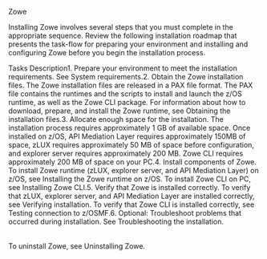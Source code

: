 <?xml version="1.0" encoding="UTF-8"?><?workdir /C:\GitFolder\docs-site\docs\user-guide\temp\ibmpdf\oxygen_dita_temp\user-guide?><?workdir-uri file:/C:/GitFolder/docs-site/docs/user-guide/temp/ibmpdf/oxygen_dita_temp/user-guide/?><?path2project?><?path2project-uri ./?><?path2rootmap-uri ./?><topic xmlns:ditaarch="http://dita.oasis-open.org/architecture/2005/" xmlns:dita-ot="http://dita-ot.sourceforge.net/ns/201007/dita-ot" class="- topic/topic " ditaarch:DITAArchVersion="1.2" domains="(topic hi-d) (topic ut-d) (topic indexing-d) (topic hazard-d) (topic abbrev-d) (topic pr-d) (topic sw-d) (topic ui-d)" id="installation_roadmap" xtrc="topic:1;166:-1" xtrf="file:/C:/GitFolder/docs-site/docs/user-guide/installroadmap.md"><title class="- topic/title " xtrc="title:1;166:-1" xtrf="file:/C:/GitFolder/docs-site/docs/user-guide/installroadmap.md">Installation roadmap</title><prolog class="- topic/prolog "><metadata class="- topic/metadata "><prodinfo class="- topic/prodinfo " xtrc="prodinfo:1;17:11" xtrf="file:/C:/GitFolder/docs-site/docs/user-guide/Zowe_User_Guide.ditamap">

<prodname class="- topic/prodname " xtrc="prodname:1;19:11" xtrf="file:/C:/GitFolder/docs-site/docs/user-guide/Zowe_User_Guide.ditamap">Zowe</prodname>
</prodinfo></metadata></prolog><body class="- topic/body " xtrc="body:1;166:-1" xtrf="file:/C:/GitFolder/docs-site/docs/user-guide/installroadmap.md"><p class="- topic/p " xtrc="p:1;166:-1" xtrf="file:/C:/GitFolder/docs-site/docs/user-guide/installroadmap.md">Installing Zowe involves several steps that you must complete in the appropriate sequence. Review the following installation roadmap that presents the task-flow for preparing your environment and installing and configuring Zowe before you begin the installation process.</p><table class="- topic/table " xtrc="table:1;166:-1" xtrf="file:/C:/GitFolder/docs-site/docs/user-guide/installroadmap.md"><tgroup class="- topic/tgroup " cols="2" xtrc="tgroup:1;166:-1" xtrf="file:/C:/GitFolder/docs-site/docs/user-guide/installroadmap.md"><colspec class="- topic/colspec " colname="col1" colnum="1" xtrc="colspec:1;166:-1" xtrf="file:/C:/GitFolder/docs-site/docs/user-guide/installroadmap.md"/><colspec class="- topic/colspec " colname="col2" colnum="2" xtrc="colspec:2;166:-1" xtrf="file:/C:/GitFolder/docs-site/docs/user-guide/installroadmap.md"/><thead class="- topic/thead " xtrc="thead:1;166:-1" xtrf="file:/C:/GitFolder/docs-site/docs/user-guide/installroadmap.md"><row class="- topic/row " xtrc="row:1;166:-1" xtrf="file:/C:/GitFolder/docs-site/docs/user-guide/installroadmap.md"><entry class="- topic/entry " colname="col1" dita-ot:x="1" dita-ot:y="1" xtrc="entry:1;166:-1" xtrf="file:/C:/GitFolder/docs-site/docs/user-guide/installroadmap.md">Tasks </entry><entry class="- topic/entry " colname="col2" dita-ot:x="2" dita-ot:y="1" xtrc="entry:2;166:-1" xtrf="file:/C:/GitFolder/docs-site/docs/user-guide/installroadmap.md">Description</entry></row></thead><tbody class="- topic/tbody " xtrc="tbody:1;166:-1" xtrf="file:/C:/GitFolder/docs-site/docs/user-guide/installroadmap.md"><row class="- topic/row " xtrc="row:2;166:-1" xtrf="file:/C:/GitFolder/docs-site/docs/user-guide/installroadmap.md"><entry class="- topic/entry " colname="col1" dita-ot:x="1" dita-ot:y="2" xtrc="entry:3;166:-1" xtrf="file:/C:/GitFolder/docs-site/docs/user-guide/installroadmap.md">1. Prepare your environment to meet the installation requirements. </entry><entry class="- topic/entry " colname="col2" dita-ot:x="2" dita-ot:y="2" xtrc="entry:4;166:-1" xtrf="file:/C:/GitFolder/docs-site/docs/user-guide/installroadmap.md">See <xref class="- topic/xref " format="dita" href="planinstall.md" xtrc="xref:1;166:-1" xtrf="file:/C:/GitFolder/docs-site/docs/user-guide/installroadmap.md" type="topic"><?ditaot usertext?>System requirements</xref>.</entry></row><row class="- topic/row " xtrc="row:3;166:-1" xtrf="file:/C:/GitFolder/docs-site/docs/user-guide/installroadmap.md"><entry class="- topic/entry " colname="col1" dita-ot:x="1" dita-ot:y="3" xtrc="entry:5;166:-1" xtrf="file:/C:/GitFolder/docs-site/docs/user-guide/installroadmap.md">2. Obtain the Zowe installation files. </entry><entry class="- topic/entry " colname="col2" dita-ot:x="2" dita-ot:y="3" xtrc="entry:6;166:-1" xtrf="file:/C:/GitFolder/docs-site/docs/user-guide/installroadmap.md">The Zowe installation files are released in a PAX file format. The PAX file contains the runtimes and the scripts to install and launch the z/OS runtime, as well as the Zowe CLI package. For information about how to download, prepare, and install the Zowe runtime, see <xref class="- topic/xref " format="dita" href="gettingstarted.md" xtrc="xref:2;166:-1" xtrf="file:/C:/GitFolder/docs-site/docs/user-guide/installroadmap.md" type="topic"><?ditaot usertext?>Obtaining the installation files</xref>.</entry></row><row class="- topic/row " xtrc="row:4;166:-1" xtrf="file:/C:/GitFolder/docs-site/docs/user-guide/installroadmap.md"><entry class="- topic/entry " colname="col1" dita-ot:x="1" dita-ot:y="4" xtrc="entry:7;166:-1" xtrf="file:/C:/GitFolder/docs-site/docs/user-guide/installroadmap.md">3. Allocate enough space for the installation. </entry><entry class="- topic/entry " colname="col2" dita-ot:x="2" dita-ot:y="4" xtrc="entry:8;166:-1" xtrf="file:/C:/GitFolder/docs-site/docs/user-guide/installroadmap.md">The installation process requires approximately 1 GB of available space. Once installed on z/OS, API Mediation Layer requires approximately 150MB of space, zLUX requires approximately 50 MB of space before configuration, and explorer server requires approximately 200 MB. Zowe CLI requires approximately 200 MB of space on your PC.</entry></row><row class="- topic/row " xtrc="row:5;166:-1" xtrf="file:/C:/GitFolder/docs-site/docs/user-guide/installroadmap.md"><entry class="- topic/entry " colname="col1" dita-ot:x="1" dita-ot:y="5" xtrc="entry:9;166:-1" xtrf="file:/C:/GitFolder/docs-site/docs/user-guide/installroadmap.md">4. Install components of Zowe. </entry><entry class="- topic/entry " colname="col2" dita-ot:x="2" dita-ot:y="5" xtrc="entry:10;166:-1" xtrf="file:/C:/GitFolder/docs-site/docs/user-guide/installroadmap.md">To install Zowe runtime (zLUX, explorer server, and API Mediation Layer) on z/OS, see <xref class="- topic/xref " format="dita" href="install-zos.md" xtrc="xref:3;166:-1" xtrf="file:/C:/GitFolder/docs-site/docs/user-guide/installroadmap.md"><?ditaot usertext?>Installing the Zowe runtime on z/OS</xref>. To install Zowe CLI on PC, see <xref class="- topic/xref " format="dita" href="cli-installcli.md" xtrc="xref:4;166:-1" xtrf="file:/C:/GitFolder/docs-site/docs/user-guide/installroadmap.md"><?ditaot usertext?>Installing Zowe CLI</xref>.</entry></row><row class="- topic/row " xtrc="row:6;166:-1" xtrf="file:/C:/GitFolder/docs-site/docs/user-guide/installroadmap.md"><entry class="- topic/entry " colname="col1" dita-ot:x="1" dita-ot:y="6" xtrc="entry:11;166:-1" xtrf="file:/C:/GitFolder/docs-site/docs/user-guide/installroadmap.md">5. Verify that Zowe is installed correctly. </entry><entry class="- topic/entry " colname="col2" dita-ot:x="2" dita-ot:y="6" xtrc="entry:12;166:-1" xtrf="file:/C:/GitFolder/docs-site/docs/user-guide/installroadmap.md">To verify that zLUX, explorer server, and API Mediation Layer are installed correctly, see <xref class="- topic/xref " format="md#verifying-installation" href="install-zos.md#verifying-installation" xtrc="xref:5;166:-1" xtrf="file:/C:/GitFolder/docs-site/docs/user-guide/installroadmap.md"><?ditaot usertext?>Verifying installation</xref>. To verify that Zowe CLI is installed correctly, see <xref class="- topic/xref " format="md#testing-zowe-cli-connection-to-zosmf" href="cli-installcli.md#testing-zowe-cli-connection-to-zosmf" xtrc="xref:6;166:-1" xtrf="file:/C:/GitFolder/docs-site/docs/user-guide/installroadmap.md"><?ditaot usertext?>Testing connection to z/OSMF</xref>.</entry></row><row class="- topic/row " xtrc="row:7;166:-1" xtrf="file:/C:/GitFolder/docs-site/docs/user-guide/installroadmap.md"><entry class="- topic/entry " colname="col1" dita-ot:x="1" dita-ot:y="7" xtrc="entry:13;166:-1" xtrf="file:/C:/GitFolder/docs-site/docs/user-guide/installroadmap.md">6. Optional: Troubleshoot problems that occurred during installation. </entry><entry class="- topic/entry " colname="col2" dita-ot:x="2" dita-ot:y="7" xtrc="entry:14;166:-1" xtrf="file:/C:/GitFolder/docs-site/docs/user-guide/installroadmap.md">See <xref class="- topic/xref " format="dita" href="troubleshootinstall.md" xtrc="xref:7;166:-1" xtrf="file:/C:/GitFolder/docs-site/docs/user-guide/installroadmap.md"><?ditaot usertext?>Troubleshooting the installation</xref>.</entry></row></tbody></tgroup></table><p class="- topic/p " xtrc="p:2;166:-1" xtrf="file:/C:/GitFolder/docs-site/docs/user-guide/installroadmap.md">To uninstall Zowe, see <xref class="- topic/xref " format="dita" href="uninstall.md" xtrc="xref:8;166:-1" xtrf="file:/C:/GitFolder/docs-site/docs/user-guide/installroadmap.md" type="topic"><?ditaot usertext?>Uninstalling Zowe</xref>.</p></body></topic>
